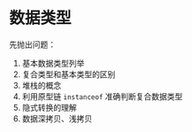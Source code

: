 # 数据类型

先抛出问题：

1. 基本数据类型列举
2. 复合类型和基本类型的区别
3. 堆栈的概念
4. 利用原型链 `instanceof` 准确判断复合数据类型
5. 隐式转换的理解
6. 数据深拷贝、浅拷贝
